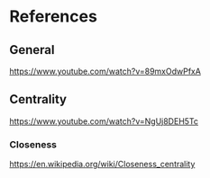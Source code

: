 # References

## General

https://www.youtube.com/watch?v=89mxOdwPfxA


## Centrality

https://www.youtube.com/watch?v=NgUj8DEH5Tc

### Closeness

https://en.wikipedia.org/wiki/Closeness_centrality


